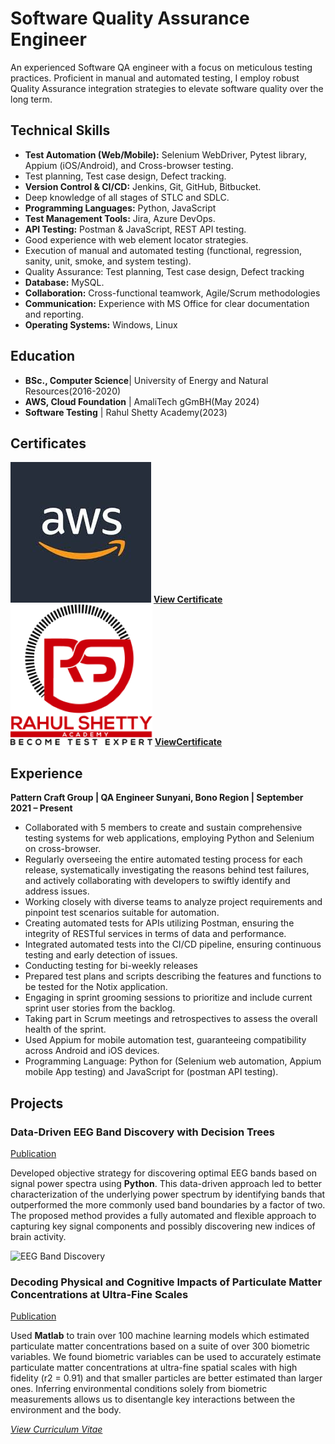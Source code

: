 # Software Quality Assurance Engineer
An experienced Software QA engineer with a focus on meticulous testing practices. Proficient in manual and automated testing, I employ robust Quality Assurance integration strategies to elevate software quality over the long term.

## Technical Skills
- **Test Automation (Web/Mobile):** Selenium WebDriver, Pytest library, Appium (iOS/Android), and Cross-browser testing.
- Test planning, Test case design, Defect tracking.
-	**Version Control & CI/CD:** Jenkins, Git, GitHub, Bitbucket.
- Deep knowledge of all stages of STLC and SDLC.
- **Programming Languages:** Python, JavaScript
- **Test Management Tools:** Jira, Azure DevOps.
- **API Testing:** Postman & JavaScript, REST API testing.
- Good experience with web element locator strategies.
- Execution of manual and automated testing (functional, regression, sanity, unit, smoke, and system testing).
- Quality Assurance: Test planning, Test case design, Defect tracking
- **Database:** MySQL.
- **Collaboration:** Cross-functional teamwork, Agile/Scrum methodologies
- **Communication:** Experience with MS Office for clear documentation and reporting.
- **Operating Systems:** Windows, Linux




## Education
- **BSc., Computer Science**| University of Energy and Natural Resources(2016-2020)								       		
- **AWS, Cloud Foundation** | AmaliTech gGmBH(May 2024)
- **Software Testing**     | Rahul Shetty Academy(2023) 

## Certificates
![AWS](/assets/img/awslogo.jpg)
**[View Certificate](https://drive.google.com/file/d/1oezYElu21cCR-31pG-n9r5geuP-WnbLi/view)**
![Rahul Shetty Academy](/assets/img/rs_logo.png)
**[ViewCertificate](https://drive.google.com/file/d/1-_-aVof5At117a61Iqs4mvVvfDEO9scV/view?usp=drive_link)**


## Experience

**Pattern Craft Group | QA Engineer   Sunyani, Bono Region | September 2021 – Present**
- Collaborated with 5 members to create and sustain comprehensive testing systems for web applications, employing Python and Selenium on cross-browser. 
- Regularly overseeing the entire automated testing process for each release, systematically investigating the reasons behind test failures, and actively collaborating with developers to swiftly identify and address issues.
- Working closely with diverse teams to analyze project requirements and pinpoint test scenarios suitable for automation.
- Creating automated tests for APIs utilizing Postman, ensuring the integrity of RESTful services in terms of data and performance.
- Integrated automated tests into the CI/CD pipeline, ensuring continuous testing and early detection of issues.
- Conducting testing for bi-weekly releases
- Prepared test plans and scripts describing the features and functions to be tested for the Notix application.
- Engaging in sprint grooming sessions to prioritize and include current sprint user stories from the backlog.
- Taking part in Scrum meetings and retrospectives to assess the overall health of the sprint.
- Used Appium for mobile automation test, guaranteeing compatibility across Android and iOS devices.
- Programming Language: Python for (Selenium web automation, Appium mobile App testing) and JavaScript for (postman API testing).


## Projects
### Data-Driven EEG Band Discovery with Decision Trees
[Publication](https://www.mdpi.com/1424-8220/22/8/3048)

Developed objective strategy for discovering optimal EEG bands based on signal power spectra using **Python**. This data-driven approach led to better characterization of the underlying power spectrum by identifying bands that outperformed the more commonly used band boundaries by a factor of two. The proposed method provides a fully automated and flexible approach to capturing key signal components and possibly discovering new indices of brain activity.

![EEG Band Discovery](/assets/img/eeg_band_discovery.jpeg)

### Decoding Physical and Cognitive Impacts of Particulate Matter Concentrations at Ultra-Fine Scales
[Publication](https://www.mdpi.com/1424-8220/22/11/4240)

Used **Matlab** to train over 100 machine learning models which estimated particulate matter concentrations based on a suite of over 300 biometric variables. We found biometric variables can be used to accurately estimate particulate matter concentrations at ultra-fine spatial scales with high fidelity (r2 = 0.91) and that smaller particles are better estimated than larger ones. Inferring environmental conditions solely from biometric measurements allows us to disentangle key interactions between the environment and the body.


*[View Curriculum Vitae](https://drive.google.com/file/d/1-_-aVof5At117a61Iqs4mvVvfDEO9scV/view?usp=drive_link)*



